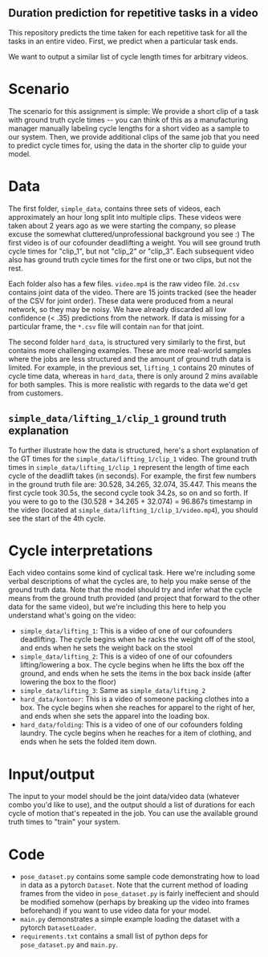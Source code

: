 ## Duration prediction for repetitive tasks in a video

This repository predicts the time taken for each repetitive task for all the tasks in an entire video. First, we predict when a particular task ends.  

We want to output a similar list of cycle length times for arbitrary videos. 

# Scenario

The scenario for this assignment is simple: We provide a short clip of a task with ground truth cycle times -- you can think of this as a manufacturing manager manually labeling cycle lengths for a short video as a sample to our system. Then, we provide additional clips of the same job that you need to predict cycle times for, using the data in the shorter clip to guide your model. 

# Data

The first folder, `simple_data`, contains three sets of videos, each approximately an hour long split into multiple clips. These videos were taken about 2 years ago as we were starting the company, so please excuse the somewhat cluttered/unprofessional background you see :) The first video is of our cofounder deadlifting a weight. You will see ground truth cycle times for "clip_1", but not "clip_2" or "clip_3". Each subsequent video also has ground truth cycle times for the first one or two clips, but not the rest. 

Each folder also has a few files. `video.mp4` is the raw video file. `2d.csv` contains joint data of the video. There are 15 joints tracked (see the header of the CSV for joint order). These data were produced from a neural network, so they may be noisy. We have already discarded all low confidence (< .35) predictions from the network. If data is missing for a particular frame, the `*.csv` file will contain `nan` for that joint. 

The second folder `hard_data`, is structured very similarly to the first, but contains more challenging examples. These are more real-world samples where the jobs are less structured and the amount of ground truth data is limited. For example, in the previous set, `lifting_1` contains 20 minutes of cycle time data, whereas in `hard_data`, there is only around 2 mins available for both samples. This is more realistic with regards to the data we'd get from customers.

## `simple_data/lifting_1/clip_1` ground truth explanation

To further illustrate how the data is structured, here's a short explanation of the GT times for the `simple_data/lifting_1/clip_1` video. The ground truth times in `simple_data/lifting_1/clip_1` represent the length of time each cycle of the deadlift takes (in seconds). For example, the first few numbers in the ground truth file are: 30.528, 34.265, 32.074, 35.447. This means the first cycle took 30.5s, the second cycle took 34.2s, so on and so forth. If you were to go to the (30.528 + 34.265 + 32.074) = 96.867s timestamp in the video (located at `simple_data/lifting_1/clip_1/video.mp4`), you should see the start of the 4th cycle. 

# Cycle interpretations

Each video contains some kind of cyclical task. Here we're including some verbal descriptions of what the cycles are, to help you make sense of the ground truth data. Note that the model should try and infer what the cycle means from the ground truth provided (and project that forward to the other data for the same video), but we're including this here to help you understand what's going on the video:

- `simple_data/lifting_1`: This is a video of one of our cofounders deadlifting. The cycle begins when he racks the weight off of the stool, and ends when he sets the weight back on the stool
- `simple_data/lifting_2`: This is a video of one of our cofounders lifting/lowering a box. The cycle begins when he lifts the box off the ground, and ends when he sets the items in the box back inside (after lowering the box to the floor)
- `simple_data/lifting_3`: Same as `simple_data/lifting_2`
- `hard_data/kontoor`: This is a video of someone packing clothes into a box. The cycle begins when she reaches for apparel to the right of her, and ends when she sets the apparel into the loading box.
- `hard_data/folding`: This is a video of one of our cofounders folding laundry. The cycle begins when he reaches for a item of clothing, and ends when he sets the folded item down.

# Input/output

The input to your model should be the joint data/video data (whatever combo you'd like to use), and the output should a list of durations for each cycle of motion that's repeated in the job. You can use the available ground truth times to "train" your system. 

# Code

- `pose_dataset.py` contains some sample code demonstrating how to load in data as a pytorch `Dataset`. Note that the current method of loading frames from the video in `pose_dataset.py` is fairly ineffecient and should be modified somehow (perhaps by breaking up the video into frames beforehand) if you want to use video data for your model.
- `main.py` demonstrates a simple example loading the dataset with a pytorch `DatasetLoader`. 
- `requirements.txt` contains a small list of python deps for `pose_dataset.py` and `main.py`.
